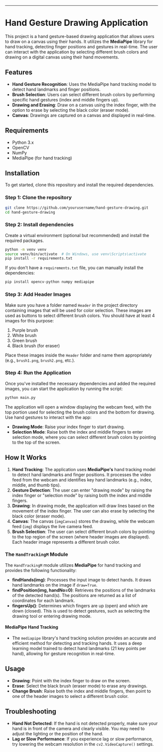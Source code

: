 ---

# Hand Gesture Drawing Application

This project is a hand gesture-based drawing application that allows users to draw on a canvas using their hands. It utilizes the **MediaPipe** library for hand tracking, detecting finger positions and gestures in real-time. The user can interact with the application by selecting different brush colors and drawing on a digital canvas using their hand movements.

## Features

- **Hand Gesture Recognition**: Uses the MediaPipe hand tracking model to detect hand landmarks and finger positions.
- **Brush Selection**: Users can select different brush colors by performing specific hand gestures (index and middle fingers up).
- **Drawing and Erasing**: Draw on a canvas using the index finger, with the option to erase by selecting the black color (eraser mode).
- **Canvas**: Drawings are captured on a canvas and displayed in real-time.
  
## Requirements

- Python 3.x
- OpenCV
- NumPy
- MediaPipe (for hand tracking)

## Installation

To get started, clone this repository and install the required dependencies.

### Step 1: Clone the repository

```bash
git clone https://github.com/yourusername/hand-gesture-drawing.git
cd hand-gesture-drawing
```

### Step 2: Install dependencies

Create a virtual environment (optional but recommended) and install the required packages.

```bash
python -m venv venv
source venv/bin/activate  # On Windows, use venv\Scripts\activate
pip install -r requirements.txt
```

If you don't have a `requirements.txt` file, you can manually install the dependencies:

```bash
pip install opencv-python numpy mediapipe
```

### Step 3: Add Header Images

Make sure you have a folder named `Header` in the project directory containing images that will be used for color selection. These images are used as buttons to select different brush colors. You should have at least 4 images for this purpose:

1. Purple brush
2. White brush
3. Green brush
4. Black brush (for eraser)

Place these images inside the `Header` folder and name them appropriately (e.g., `brush1.png`, `brush2.png`, etc.).

### Step 4: Run the Application

Once you've installed the necessary dependencies and added the required images, you can start the application by running the script:

```bash
python main.py
```

The application will open a window displaying the webcam feed, with the top portion used for selecting the brush colors and the bottom for drawing. Use hand gestures to interact with the app:

- **Drawing Mode**: Raise your index finger to start drawing.
- **Selection Mode**: Raise both the index and middle fingers to enter selection mode, where you can select different brush colors by pointing to the top of the screen.

## How It Works

1. **Hand Tracking**: The application uses **MediaPipe's** hand tracking model to detect hand landmarks and finger positions. It processes the video feed from the webcam and identifies key hand landmarks (e.g., index, middle, and thumb tips).
2. **Gesture Detection**: The user can enter "drawing mode" by raising the index finger or "selection mode" by raising both the index and middle fingers.
3. **Drawing**: In drawing mode, the application will draw lines based on the movement of the index finger. The user can also erase by selecting the black color (eraser mode).
4. **Canvas**: The canvas (`imgCanvas`) stores the drawing, while the webcam feed (`img`) displays the live camera feed.
5. **Brush Selection**: The user can select different brush colors by pointing to the top region of the screen (where header images are displayed). Each header image represents a different brush color.

### The `HandTrackingM` Module

The `HandTrackingM` module utilizes **MediaPipe** for hand tracking and provides the following functionality:

- **findHands(img)**: Processes the input image to detect hands. It draws hand landmarks on the image if `draw=True`.
- **findPosition(img, handNo=0)**: Retrieves the positions of the landmarks of the detected hand(s). The positions are returned as a list of coordinates for each landmark.
- **fingersUp()**: Determines which fingers are up (open) and which are down (closed). This is used to detect gestures, such as selecting the drawing tool or entering drawing mode.

#### MediaPipe Hand Tracking

- The `mediapipe` library's hand tracking solution provides an accurate and efficient method for detecting and tracking hands. It uses a deep learning model trained to detect hand landmarks (21 key points per hand), allowing for gesture recognition in real-time.
  
## Usage

- **Drawing**: Point with the index finger to draw on the screen.
- **Erase**: Select the black brush (eraser mode) to erase any drawings.
- **Change Brush**: Raise both the index and middle fingers, then point to one of the header images to select a different brush color.

## Troubleshooting

- **Hand Not Detected**: If the hand is not detected properly, make sure your hand is in front of the camera and clearly visible. You may need to adjust the lighting or the position of the hand.
- **Lag or Slow Performance**: If you experience lag or slow performance, try lowering the webcam resolution in the `cv2.VideoCapture()` settings.

